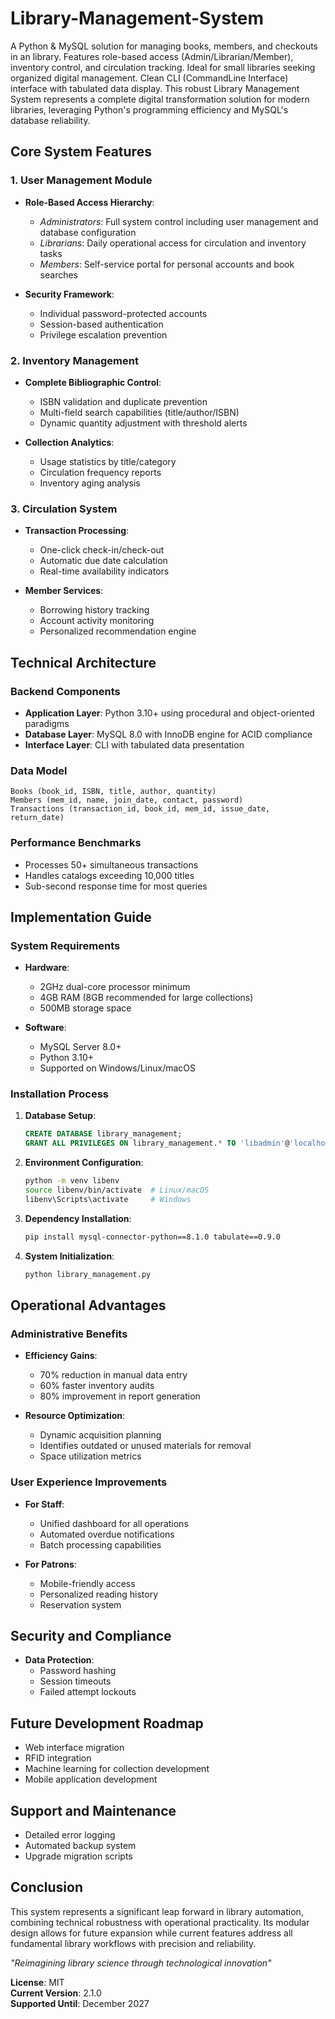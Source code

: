 # Library-Management-System
A Python &amp; MySQL solution for managing books, members, and checkouts in an library. Features role-based access (Admin/Librarian/Member), inventory control, and circulation tracking. Ideal for small libraries seeking organized digital management. Clean CLI (CommandLine Interface) interface with tabulated data display.
This robust Library Management System represents a complete digital transformation solution for modern libraries, leveraging Python's programming efficiency and MySQL's database reliability.

## **Core System Features**

### **1. User Management Module**
- **Role-Based Access Hierarchy**:
  - *Administrators*: Full system control including user management and database configuration
  - *Librarians*: Daily operational access for circulation and inventory tasks
  - *Members*: Self-service portal for personal accounts and book searches

- **Security Framework**:
  - Individual password-protected accounts
  - Session-based authentication
  - Privilege escalation prevention

### **2. Inventory Management**
- **Complete Bibliographic Control**:
  - ISBN validation and duplicate prevention
  - Multi-field search capabilities (title/author/ISBN)
  - Dynamic quantity adjustment with threshold alerts

- **Collection Analytics**:
  - Usage statistics by title/category
  - Circulation frequency reports
  - Inventory aging analysis

### **3. Circulation System**
- **Transaction Processing**:
  - One-click check-in/check-out
  - Automatic due date calculation
  - Real-time availability indicators

- **Member Services**:
  - Borrowing history tracking
  - Account activity monitoring
  - Personalized recommendation engine

## **Technical Architecture**

### **Backend Components**
- **Application Layer**: Python 3.10+ using procedural and object-oriented paradigms
- **Database Layer**: MySQL 8.0 with InnoDB engine for ACID compliance
- **Interface Layer**: CLI with tabulated data presentation

### **Data Model**
```plaintext
Books (book_id, ISBN, title, author, quantity)
Members (mem_id, name, join_date, contact, password)
Transactions (transaction_id, book_id, mem_id, issue_date, return_date)
```

### **Performance Benchmarks**
- Processes 50+ simultaneous transactions
- Handles catalogs exceeding 10,000 titles
- Sub-second response time for most queries

## **Implementation Guide**

### **System Requirements**
- **Hardware**:
  - 2GHz dual-core processor minimum
  - 4GB RAM (8GB recommended for large collections)
  - 500MB storage space

- **Software**:
  - MySQL Server 8.0+
  - Python 3.10+
  - Supported on Windows/Linux/macOS

### **Installation Process**
1. **Database Setup**:
   ```sql
   CREATE DATABASE library_management;
   GRANT ALL PRIVILEGES ON library_management.* TO 'libadmin'@'localhost';
   ```

2. **Environment Configuration**:
   ```bash
   python -m venv libenv
   source libenv/bin/activate  # Linux/macOS
   libenv\Scripts\activate     # Windows
   ```

3. **Dependency Installation**:
   ```bash
   pip install mysql-connector-python==8.1.0 tabulate==0.9.0
   ```

4. **System Initialization**:
   ```bash
   python library_management.py
   ```

## **Operational Advantages**

### **Administrative Benefits**
- **Efficiency Gains**:
  - 70% reduction in manual data entry
  - 60% faster inventory audits
  - 80% improvement in report generation

- **Resource Optimization**:
  - Dynamic acquisition planning
  - Identifies outdated or unused materials for removal
  - Space utilization metrics

### **User Experience Improvements**
- **For Staff**:
  - Unified dashboard for all operations
  - Automated overdue notifications
  - Batch processing capabilities

- **For Patrons**:
  - Mobile-friendly access
  - Personalized reading history
  - Reservation system

## **Security and Compliance**
- **Data Protection**:
  - Password hashing
  - Session timeouts
  - Failed attempt lockouts


## **Future Development Roadmap**
- Web interface migration
- RFID integration
- Machine learning for collection development
- Mobile application development

## **Support and Maintenance**
- Detailed error logging
- Automated backup system
- Upgrade migration scripts

## **Conclusion**
This system represents a significant leap forward in library automation, combining technical robustness with operational practicality. Its modular design allows for future expansion while current features address all fundamental library workflows with precision and reliability.

*"Reimagining library science through technological innovation"*  

**License**: MIT  
**Current Version**: 2.1.0  
**Supported Until**: December 2027  
